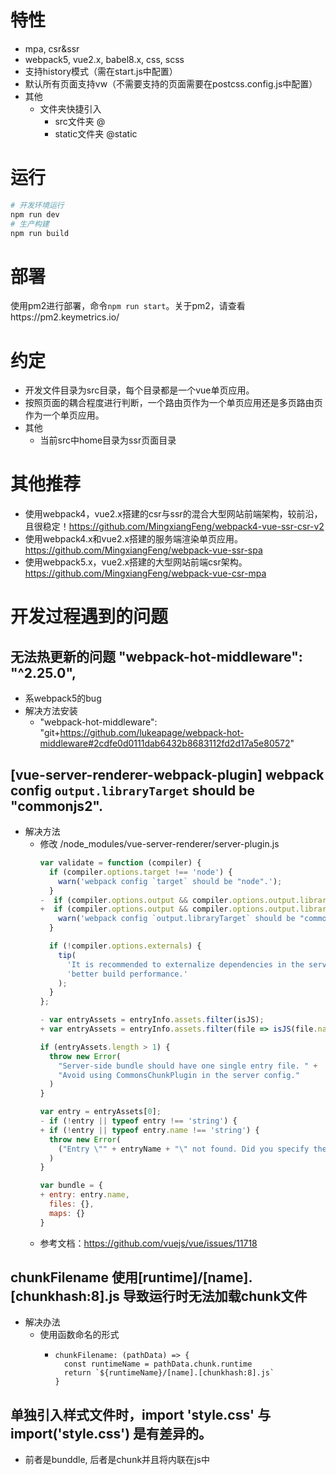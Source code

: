 # 特性
- mpa, csr&ssr
- webpack5, vue2.x, babel8.x, css, scss
- 支持history模式（需在start.js中配置）
- 默认所有页面支持vw（不需要支持的页面需要在postcss.config.js中配置）
- 其他
  - 文件夹快捷引入
    - src文件夹 @
    - static文件夹 @static
# 运行
```bash
# 开发环境运行
npm run dev
# 生产构建
npm run build
```
# 部署
使用pm2进行部署，命令```npm run start```。关于pm2，请查看https://pm2.keymetrics.io/

# 约定
- 开发文件目录为src目录，每个目录都是一个vue单页应用。
- 按照页面的耦合程度进行判断，一个路由页作为一个单页应用还是多页路由页作为一个单页应用。
- 其他
  - 当前src中home目录为ssr页面目录

# 其他推荐
- 使用webpack4，vue2.x搭建的csr与ssr的混合大型网站前端架构，较前沿，且很稳定！https://github.com/MingxiangFeng/webpack4-vue-ssr-csr-v2
- 使用webpack4.x和vue2.x搭建的服务端渲染单页应用。https://github.com/MingxiangFeng/webpack-vue-ssr-spa
- 使用webpack5.x，vue2.x搭建的大型网站前端csr架构。https://github.com/MingxiangFeng/webpack-vue-csr-mpa

# 开发过程遇到的问题
## 无法热更新的问题 "webpack-hot-middleware": "^2.25.0",
- 系webpack5的bug
- 解决方法安装
  - "webpack-hot-middleware": "git+https://github.com/lukeapage/webpack-hot-middleware#2cdfe0d0111dab6432b8683112fd2d17a5e80572"

## [vue-server-renderer-webpack-plugin] webpack config `output.libraryTarget` should be "commonjs2".
- 解决方法
  - 修改 /node_modules/vue-server-renderer/server-plugin.js
    ```javascript
    var validate = function (compiler) {
      if (compiler.options.target !== 'node') {
        warn('webpack config `target` should be "node".');
      }
    -  if (compiler.options.output && compiler.options.output.libraryTarget !== 'commonjs2') {
    +  if (compiler.options.output && compiler.options.output.library.type !== 'commonjs2') {
        warn('webpack config `output.libraryTarget` should be "commonjs2".');
      }

      if (!compiler.options.externals) {
        tip(
          'It is recommended to externalize dependencies in the server build for ' +
          'better build performance.'
        );
      }
    };
    ```
    ```javascript
    - var entryAssets = entryInfo.assets.filter(isJS);
    + var entryAssets = entryInfo.assets.filter(file => isJS(file.name));

    if (entryAssets.length > 1) {
      throw new Error(
        "Server-side bundle should have one single entry file. " +
        "Avoid using CommonsChunkPlugin in the server config."
      )
    }

    var entry = entryAssets[0];
    - if (!entry || typeof entry !== 'string') {
    + if (!entry || typeof entry.name !== 'string') {
      throw new Error(
        ("Entry \"" + entryName + "\" not found. Did you specify the correct entry option?")
      )
    }

    var bundle = {
    + entry: entry.name,
      files: {},
      maps: {}
    }
    ```
  - 参考文档：https://github.com/vuejs/vue/issues/11718

## chunkFilename 使用[runtime]/[name].[chunkhash:8].js 导致运行时无法加载chunk文件
- 解决办法
  - 使用函数命名的形式
    - ```
      chunkFilename: (pathData) => {
        const runtimeName = pathData.chunk.runtime
        return `${runtimeName}/[name].[chunkhash:8].js`
      }
      ```
## 单独引入样式文件时，import 'style.css' 与 import('style.css') 是有差异的。
- 前者是bunddle, 后者是chunk并且将内联在js中


